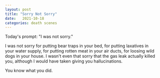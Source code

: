 ```yaml
---
layout: post
title: "Sorry Not Sorry"
date:   2021-10-18
categories: death scenes
---
```

Today's prompt: "I was not sorry."

I was not sorry for putting bear traps in your bed, for putting laxatives in your water supply, for putting rotten meat in your air ducts, for loosing wild dogs in your house. I wasn't even that sorry that the gas leak actually killed you, although I would have taken giving you hallucinations. 

You know what you did.
